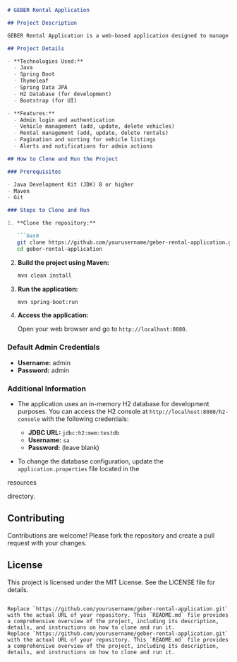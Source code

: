 ```markdown
# GEBER Rental Application

## Project Description

GEBER Rental Application is a web-based application designed to manage vehicle rentals. The application allows administrators to manage vehicles and rentals, and provides a user-friendly interface for customers to rent vehicles. The application is built using Spring Boot, Thymeleaf, and other modern web technologies.

## Project Details

- **Technologies Used:**
  - Java
  - Spring Boot
  - Thymeleaf
  - Spring Data JPA
  - H2 Database (for development)
  - Bootstrap (for UI)

- **Features:**
  - Admin login and authentication
  - Vehicle management (add, update, delete vehicles)
  - Rental management (add, update, delete rentals)
  - Pagination and sorting for vehicle listings
  - Alerts and notifications for admin actions

## How to Clone and Run the Project

### Prerequisites

- Java Development Kit (JDK) 8 or higher
- Maven
- Git

### Steps to Clone and Run

1. **Clone the repository:**

   ```bash
   git clone https://github.com/yourusername/geber-rental-application.git
   cd geber-rental-application
   ```

2. **Build the project using Maven:**

   ```bash
   mvn clean install
   ```

3. **Run the application:**

   ```bash
   mvn spring-boot:run
   ```

4. **Access the application:**

   Open your web browser and go to `http://localhost:8080`.

### Default Admin Credentials

- **Username:** admin
- **Password:** admin

### Additional Information

- The application uses an in-memory H2 database for development purposes. You can access the H2 console at `http://localhost:8080/h2-console` with the following credentials:
  - **JDBC URL:** `jdbc:h2:mem:testdb`
  - **Username:** `sa`
  - **Password:** (leave blank)

- To change the database configuration, update the `application.properties` file located in the 

resources

 directory.

## Contributing

Contributions are welcome! Please fork the repository and create a pull request with your changes.

## License

This project is licensed under the MIT License. See the LICENSE file for details.
```

Replace `https://github.com/yourusername/geber-rental-application.git` with the actual URL of your repository. This `README.md` file provides a comprehensive overview of the project, including its description, details, and instructions on how to clone and run it.
Replace `https://github.com/yourusername/geber-rental-application.git` with the actual URL of your repository. This `README.md` file provides a comprehensive overview of the project, including its description, details, and instructions on how to clone and run it.
